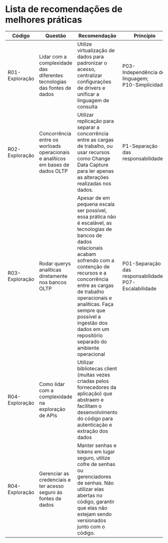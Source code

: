 # Lista de recomendações de melhores práticas

Código | Questão | Recomendação | Princípio
------ | --------- | --------- | ---------
R01-Exploração | Lidar com a complexidade das diferentes tecnologias das fontes de dados | Utilize virtualização de dados para padronizar o acesso, centralizar configurações de drivers e unificar a linguagem de consulta | P03-Independência de linguagem; <br> P10-Simplicidade
R02-Exploração | Concorrência entre os worloads operacionais e analíticos em bases de dados OLTP | Utilizar replicação para separar a concorrência entre as cargas de trabalho, ou usar recursos como Change Data Capture para ler apenas as alterações realizadas nos dados. | P1-Separação das responsabilidades
R03-Exploração | Rodar querys analíticas diretamente nos bancos OLTP | Apesar de em pequena escala ser possível, essa prática não é escalável, as tecnologias de bancos de dados relacionais acabam sofrendo com a contenção de recursos e a concorrência entre as cargas de trabalho operacionais e analíticas. Faça sempre que possível a ingestão dos dados em um repositório separado do ambiente operacional  | P01-Separação das responsabilidades; <br> P07-Escalabilidade
R04-Exploração | Como lidar com a complexidade na exploração de APIs | Utilizar bibliotecas client (muitas vezes criadas pelos fornecedores da aplicação) que abstraem e facilitam o desenvolvimento do código para autenticação e extração dos dados
R04-Exploração | Gerenciar as credenciais e ter acesso seguro às fontes de dados | Manter senhas e tokens em lugar seguro, utilize cofre de senhas ou gerenciadores de senhas. Não utilizar elas abertas no código, garantir que elas não estejam sendo versionados junto com o código.